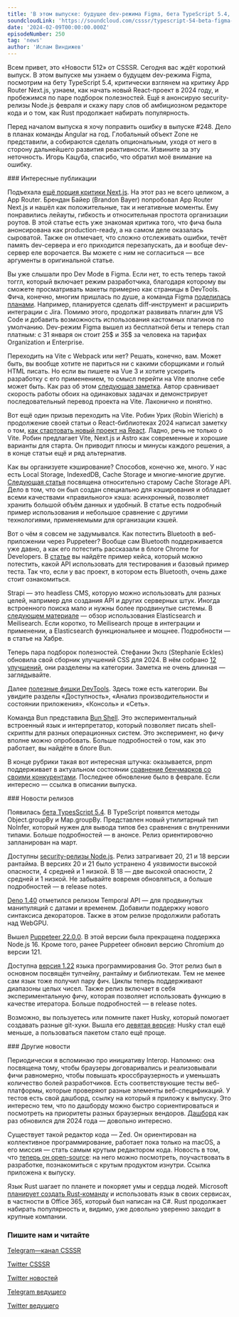 ```yaml
---
title: 'В этом выпуске: будущее dev-режима Figma, бета TypeScript 5.4, критика Next.js App Router, security-релизы Node.js февраля.'
soundcloudLink: 'https://soundcloud.com/csssr/typescript-54-beta-figma-dev-interop-2024-zod-deno-140'
date: '2024-02-09T00:00:00.000Z'
episodeNumber: 250
tag: 'news'
author: 'Ислам Виндижев'
---
```


Всем привет, это «Новости 512» от CSSSR. Сегодня вас ждёт короткий выпуск. В этом выпуске мы узнаем о будущем dev-режима Figma, посмотрим на бету TypeScript 5.4, критически взглянем на критику App Router Next.js, узнаем, как начать новый React-проект в 2024 году, и пробежимся по паре подборок полезностей. Ещё я анонсирую security-релизы Node.js февраля и скажу пару слов об амбициозном редакторе кода и о том, как Rust продолжает набирать популярность.

Перед началом выпуска я хочу поправить ошибку в выпуске #248. Дело в планах команды Angular на год. Глобальный объект Zone не представили, а собираются сделать опциональным, уходя от него в сторону дальнейшего развития реактивности. Извините за эту неточность. Игорь Кацуба, спасибо, что обратил моё внимание на ошибку.

<ParagraphWithImage imageName="laptopNews" >
  ### Интересные публикации

Подъехала [ещё порция критики Next.js](https://www.flightcontrol.dev/blog/nextjs-app-router-migration-the-good-bad-and-ugly). На этот раз не всего целиком, а App Router. Брендан Байер (Brandon Bayer) попробовал App Router Next.js и нашёл как положительные, так и негативные моменты. Ему понравились лейауты, гибкость и относительная простота организации роутов. В этой статье есть уже знакомая критика того, что фича была анонсирована как production-ready, а на самом деле оказалась сыроватой. Также он отмечает, что сложно отслеживать ошибки, течёт память dev-сервера и его приходится перезапускать, да и вообще dev-сервер еле ворочается. Вы можете с ним не согласиться — все аргументы в оригинальной статье.
</ParagraphWithImage>

Вы уже слышали про Dev Mode в Figma. Если нет, то есть теперь такой тоггл, который включает режим разработчика, благодаря которому вы сможете просматривать макеты примерно как страницы в DevTools. Фича, конечно, многим пришлась по душе, а команда Figma [поделилась планами](https://www.figma.com/blog/dev-mode-ga/). Например, планируется сделать diff-инструмент и расширить интеграции с Jira. Помимо этого, продолжат развивать плагин для VS Code и добавить возможность использования кастомных плагинов по умолчанию. Dev-режим Figma вышел из бесплатной беты и теперь стал платным: с 31 января он стоит 25$ и 35$ за человека на тарифах Organization и Enterprise.

Переходить на Vite с Webpack или нет? Решать, конечно, вам. Может быть, вы вообще хотите не париться ни с какими сборщиками и голый HTML писать. Но если вы пишете на Vue 3 и хотите ускорить разработку с его применением, то смысл перейти на Vite вполне себе может быть. Как раз об этом [следующая заметка](https://habr.com/ru/articles/789584/). Автор сравнивает скорость работы обоих на одинаковых задачах и демонстрирует последовательный перевод проекта на Vite. Лаконично и понятно.

Вот ещё один призыв переходить на Vite. Робин Урих (Robin Wierich) в продолжение своей статьи о React-библиотеках 2024 написал заметку о том, [как стартовать новый проект на React](https://www.robinwieruch.de/react-starter/). Ладно, речь не только о Vite. Робин предлагает Vite, Next.js и Astro как современные и хорошие варианты для старта. Он приводит плюсы и минусы каждого решения, а в конце статьи ещё и ряд альтернатив.

Как вы организуете кэширование? Способов, конечно же, много. У нас есть Local Storage, IndexedDB, Cache Storage и многие-многие другие. [Следующая статья](https://habr.com/ru/articles/788786/) посвящена относительно старому Cache Storage API. Дело в том, что он был создан специально для кэширования и обладает всеми качествами «правильного» кэша: асинхронный, позволяет хранить большой объём данных и удобный. В статье есть подробный пример использования и небольшое сравнение с другими технологиями, применяемыми для организации кэшей.

Вот о чём я совсем не задумывался. Как потестить Bluetooth в веб-приложении через Puppeteer? Вообще сам Bluetooth поддерживается уже давно, а как его потестить рассказали в блоге Chrome for Developers. В [статье](https://developer.chrome.com/blog/test-web-bluetooth-with-puppeteer?hl=ru) вы найдёте пример кейса, который можно потестить, какой API использовать для тестирования и базовый пример теста. Так что, если у вас проект, в котором есть Bluetooth, очень даже стоит ознакомиться.

Strapi — это headless CMS, которую можно использовать для разных целей, например для создания API и других серверных штук. Иногда встроенного поиска мало и нужны более продвинутые системы. В [следующем материале](https://habr.com/ru/articles/791414/) — обзор использования Elasticsearch и Meilisearch. Если коротко, то Meilisearch проще в интеграции и применении, а Elasticsearch функциональнее и мощнее. Подробности — в статье на Хабре.

Теперь пара подборок полезностей. Стефании Эклз (Stephanie Eckles) обновила свой сборник улучшений CSS для 2024. В нём собрано [12 улучшений](https://moderncss.dev/12-modern-css-one-line-upgrades/), они разделены на категории. Заметка не очень длинная — заглядывайте.

Далее [полезные фишки DevTools](https://habr.com/ru/articles/791554/). Здесь тоже есть категории. Вы увидите разделы «Доступность», «Анализ производительности и состоянии приложения», «Консоль» и «Сеть».

Команда Bun представила [Bun Shell](https://bun.sh/blog/the-bun-shell). Это экспериментальный встроенный язык и интерпретатор, который позволяет писать shell-скрипты для разных операционных систем. Это эксперимент, но фичу вполне можно опробовать. Больше подробностей о том, как это работает, вы найдёте в блоге Bun.

В конце рубрики такая вот интересная штучка: оказывается, pnpm поддерживает в актуальном состоянии [сравнение бенчмарков со своими конкурентами](https://pnpm.io/benchmarks). Последнее обновление было в феврале. Если интересно — ссылка в описании выпуска.

<ParagraphWithImage imageName="manWithLaptop">
  ### Новости релизов

Появилась [бета TypesScript 5.4](https://devblogs.microsoft.com/typescript/announcing-typescript-5-4-beta/). В TypeScript появятся методы Object.groupBy и Map.groupBy. Представлен новый утилитарный тип NoInfer<T>, который нужен для вывода типов без сравнения с внутренними типами. Больше подробностей — в анонсе. Релиз ориентировочно запланирован на март.
</ParagraphWithImage>

Доступны [security-релизы Node.js](https://nodejs.org/en/blog/vulnerability/february-2024-security-releases). Релиз затрагивает 20, 21 и 18 версии рантайма. В версиях 20 и 21 было устранено 4 уязвимости высокой опасности, 4 средней и 1 низкой. В 18 — две высокой опасности, 2 средней и 1 низкой. Не забывайте вовремя обновляться, а больше подробностей — в release notes.

[Deno 1.40](https://deno.com/blog/v1.40) отметился релизом Temporal API — для продвинутых манипуляций с датами и временем. Добавили поддержку нового синтаксиса декораторов. Также в этом релизе продолжили работать над WebGPU.

Вышел [Puppeteer 22.0.0](https://github.com/puppeteer/puppeteer/releases/tag/puppeteer-v22.0.0). В этой версии была прекращена поддержка Node.js 16. Кроме того, ранее Puppeteer обновил версию Chromium до версии 121.

Доступна [версия 1.22](https://go.dev/blog/go1.22) языка программирования Go. Этот релиз был в основном посвящён тулчейну, рантайму и библиотекам. Тем не менее сам язык тоже получил пару фич. Циклы теперь поддерживают диапазоны целых чисел. Также релиз включает в себя экспериментальную фичу, которая позволяет использовать функцию в качестве итератора. Больше подробностей — в release notes.

Возможно, вы пользуетесь или помните пакет Husky, который помогает создавать разные git-хуки. Вышла его [девятая версия](https://github.com/typicode/husky/releases/tag/v9.0.1): Husky стал ещё меньше, а пользоваться пакетом стало ещё проще.

<ParagraphWithImage imageName="laptopNews" >
    ### Другие новости

Периодически я вспоминаю про инициативу Interop. Напомню: она посвящена тому, чтобы браузеры договаривались и реализовывали фичи равномерно, чтобы повышать кроссбраузерность и уменьшать количество болей разработчиков. Есть соответствующие тесты веб-платформы, которые проверяют разные элементы веб-спецификаций. У тестов есть свой дашборд, ссылку на который я приложу к выпуску. Это интересно тем, что по дашборду можно быстро сориентироваться и посмотреть на приоритеты разных браузерных вендоров. [Дашборд](https://wpt.fyi/interop-2024) как раз обновился для 2024 года — довольно интересно.
</ParagraphWithImage>

Существует такой редактор кода — Zed. Он ориентирован на коллективное программирование, работает пока только на macOS, а его миссия — стать самым крутым редактором кода. Новость в том, что [теперь он open-source](https://zed.dev/blog/zed-is-now-open-source): на него можно посмотреть, поучаствовать в разработке, познакомиться с крутым продуктом изнутри. Ссылка приложена к выпуску.

Язык Rust шагает по планете и покоряет умы и сердца людей. Microsoft [планирует создать Rust-команду](https://www.theregister.com/2024/01/31/microsoft_seeks_rust_developers/) и использовать язык в своих сервисах, в частности в Office 365, который был написан на C#. Rust продолжает набирать популярность и, видимо, уже довольно уверенно заходит в крупные компании.

  ### Пишите нам и читайте
  [Telegram—канал CSSSR](https://t.me/csssr)

  [Twitter CSSSR](https://twitter.com/csssr_dev)

  [Twitter новостей](https://twitter.com/csssr_news)

  [Telegram ведущего](https://t.me/Vindizh)

  [Twitter ведущего](https://twitter.com/Vindizh)
